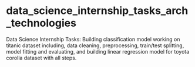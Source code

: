 # data_science_internship_tasks_arch_technologies
Data Science Internship Tasks: Building classification model working on titanic dataset including, data cleaning, preprocessing, train/test splitting, model fitting and evaluating, and building linear regression model for toyota corolla dataset with all steps.
